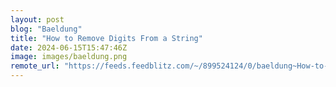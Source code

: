 ```yaml
---
layout: post
blog: "Baeldung"
title: "How to Remove Digits From a String"
date: 2024-06-15T15:47:46Z
image: images/baeldung.png
remote_url: "https://feeds.feedblitz.com/~/899524124/0/baeldung~How-to-Remove-Digits-From-a-String"
---
```

